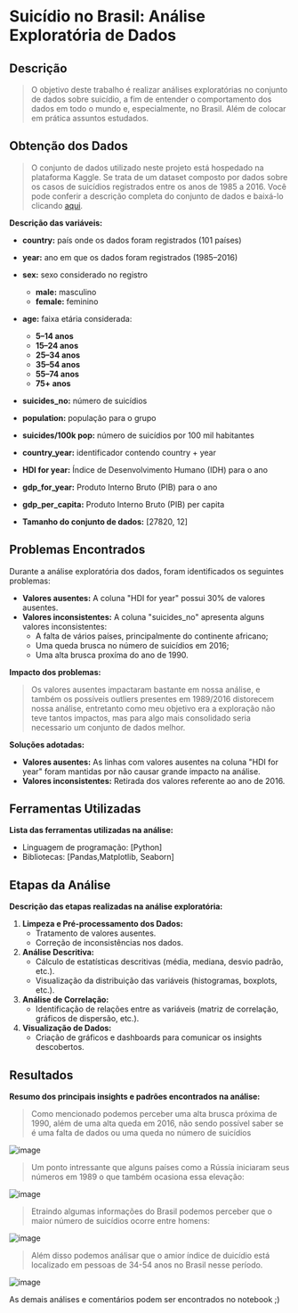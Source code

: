 # Suicídio no Brasil: Análise Exploratória de Dados 

## Descrição
>O objetivo deste trabalho é realizar análises exploratórias no conjunto de dados sobre suicídio, a fim de entender o comportamento dos dados em todo o mundo e, especialmente, no Brasil.
>Além de colocar em prática assuntos estudados.

## Obtenção dos Dados
>O conjunto de dados utilizado neste projeto está hospedado na plataforma Kaggle. Se trata de um dataset composto por dados sobre os casos de suicídios registrados entre os anos de 1985 a 2016. Você pode conferir a descrição completa do conjunto de dados e baixá-lo clicando [aqui](https://www.kaggle.com/datasets/russellyates88/suicide-rates-overview-1985-to-2016).

**Descrição das variáveis:**

* **country:** país onde os dados foram registrados (101 países)
* **year:** ano em que os dados foram registrados (1985–2016)
* **sex:** sexo considerado no registro
    * **male:** masculino
    * **female:** feminino
* **age:** faixa etária considerada:
    * **5–14 anos**
    * **15–24 anos**
    * **25–34 anos**
    * **35–54 anos**
    * **55–74 anos**
    * **75+ anos**
* **suicides_no:** número de suicídios
* **population:** população para o grupo
* **suicides/100k pop:** número de suicídios por 100 mil habitantes
* **country_year:** identificador contendo country + year
* **HDI for year:** Índice de Desenvolvimento Humano (IDH) para o ano
* **gdp_for_year:** Produto Interno Bruto (PIB) para o ano
* **gdp_per_capita:** Produto Interno Bruto (PIB) per capita

* **Tamanho do conjunto de dados:** [27820, 12]
  
## Problemas Encontrados

Durante a análise exploratória dos dados, foram identificados os seguintes problemas:

* **Valores ausentes:** A coluna "HDI for year" possui 30% de valores ausentes.
* **Valores inconsistentes:** A coluna "suicides_no" apresenta alguns valores inconsistentes:
   * A falta de vários países, principalmente do continente africano;
   * Uma queda brusca no número de suicídios em 2016;
   * Uma alta brusca proxíma do ano de 1990.


**Impacto dos problemas:**

>Os valores ausentes impactaram bastante em nossa análise, e também os possíveis outliers presentes em 1989/2016 distorecem nossa análise, entretanto como meu objetivo era a exploração não teve tantos impactos, mas para algo mais consolidado seria necessario um conjunto de dados melhor.

**Soluções adotadas:**

* **Valores ausentes:** As linhas com valores ausentes na coluna "HDI for year" foram mantidas por não causar grande impacto na análise.
* **Valores inconsistentes:** Retirada dos valores referente ao ano de 2016.

## Ferramentas Utilizadas
**Lista das ferramentas utilizadas na análise:**

* Linguagem de programação: [Python]
* Bibliotecas: [Pandas,Matplotlib, Seaborn]

## Etapas da Análise

**Descrição das etapas realizadas na análise exploratória:**

1. **Limpeza e Pré-processamento dos Dados:** 
    * Tratamento de valores ausentes.
    * Correção de inconsistências nos dados.
2. **Análise Descritiva:**
    * Cálculo de estatísticas descritivas (média, mediana, desvio padrão, etc.).
    * Visualização da distribuição das variáveis (histogramas, boxplots, etc.).
3. **Análise de Correlação:**
    * Identificação de relações entre as variáveis (matriz de correlação, gráficos de dispersão, etc.).
4. **Visualização de Dados:**
    * Criação de gráficos e dashboards para comunicar os insights descobertos.
  
## Resultados

**Resumo dos principais insights e padrões encontrados na análise:**

>Como mencionado podemos perceber uma alta brusca próxima de 1990, além de uma alta queda em 2016, não sendo possível saber se é uma falta de dados ou uma queda no número de suicídios

![image](https://github.com/user-attachments/assets/3cfde3dc-2b8c-44c3-9606-8e47edfa6f04)

>Um ponto intressante que alguns países como a Rússía iniciaram seus números em 1989 o que também ocasiona essa elevação:

![image](https://github.com/user-attachments/assets/e284ac15-6e5a-41e3-b3a5-05c5f5c274f5)

>Etraindo algumas informações do Brasil podemos perceber que o maior número de suicídios ocorre entre homens:

![image](https://github.com/user-attachments/assets/dd932fad-594a-44a6-8405-d90dc85620eb)

>Além disso podemos análisar que o amior índice de duicídio está localizado em pessoas de 34-54 anos no Brasil nesse período.

![image](https://github.com/user-attachments/assets/cda28ab6-7c8d-48ec-9890-91f2325b70f1)

As demais análises e comentários podem ser encontrados no notebook ;)







